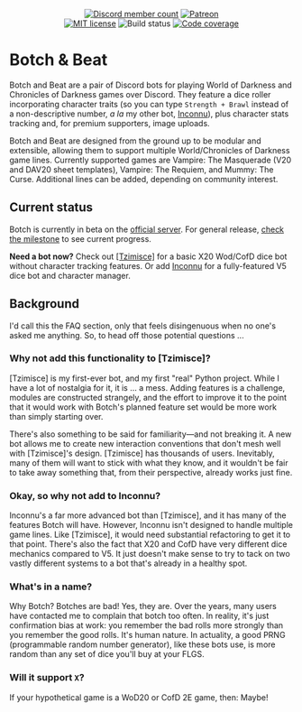 <p align="center">
	<a href="https://discord.gg/QHnCdSPeEE" title="Join the Inconnu server"><img src="https://img.shields.io/discord/935219170176532580?color=5765F2&label=discord&logo=discord&logoColor=white" alt="Discord member count" /></a>
	<a href="https://www.patreon.com/tiltowait" title="Support me on Patreon!"><img src="https://img.shields.io/endpoint.svg?url=https%3A%2F%2Fshieldsio-patreon.vercel.app%2Fapi%3Fusername%3Dtiltowait%26type%3Dpatrons&style=flat" alt="Patreon" /></a>
	<br>
	<a href="https://github.com/tiltowait/botch/blob/master/LICENSE" title="License"><img src="https://img.shields.io/github/license/tiltowait/botch" alt="MIT license" /></a>
	<img src="https://img.shields.io/github/actions/workflow/status/tiltowait/botch/ci.yml" alt="Build status">
	<a href="https://app.codecov.io/gh/tiltowait/botch", title="Code coverage report"><img src="https://img.shields.io/codecov/c/github/tiltowait/botch" alt="Code coverage"></a>
</p>

# Botch & Beat

Botch and Beat are a pair of Discord bots for playing World of Darkness and Chronicles of Darkness games over Discord. They feature a dice roller incorporating character traits (so you can type `Strength + Brawl` instead of a non-descriptive number, *a la* my other bot, [Inconnu](https://github.com/tiltowait/inconnu)), plus character stats tracking and, for premium supporters, image uploads.

Botch and Beat are designed from the ground up to be modular and extensible, allowing them to support multiple World/Chronicles of Darkness game lines. Currently supported games are Vampire: The Masquerade (V20 and DAV20 sheet templates), Vampire: The Requiem, and Mummy: The Curse. Additional lines can be added, depending on community interest.

## Current status

Botch is currently in beta on the [official server](https://discord.gg/QHnCdSPeEE). For general release, [check the milestone](https://github.com/tiltowait/botch/milestone/2) to see current progress.

**Need a bot now?** Check out [[Tzimisce]](https://tzimisce.app) for a basic X20 Wod/CofD dice bot without character tracking features. Or add [Inconnu](https://inconnu.app) for a fully-featured V5 dice bot and character manager.

## Background

I'd call this the FAQ section, only that feels disingenuous when no one's asked me anything. So, to head off those potential questions ...

### Why not add this functionality to [Tzimisce]?

[Tzimisce] is my first-ever bot, and my first "real" Python project. While I have a lot of nostalgia for it, it is ... a mess. Adding features is a challenge, modules are constructed strangely, and the effort to improve it to the point that it would work with Botch's planned feature set would be more work than simply starting over.

There's also something to be said for familiarity—and not breaking it. A new bot allows me to create new interaction conventions that don't mesh well with [Tzimisce]'s design. [Tzimisce] has thousands of users. Inevitably, many of them will want to stick with what they know, and it wouldn't be fair to take away something that, from their perspective, already works just fine.

### Okay, so why not add to Inconnu?

Inconnu's a far more advanced bot than [Tzimisce], and it has many of the features Botch will have. However, Inconnu isn't designed to handle multiple game lines. Like [Tzimisce], it would need substantial refactoring to get it to that point. There's also the fact that X20 and CofD have very different dice mechanics compared to V5. It just doesn't make sense to try to tack on two vastly different systems to a bot that's already in a healthy spot.

### What's in a name?

Why Botch? Botches are bad! Yes, they are. Over the years, many users have contacted me to complain that botch too often. In reality, it's just confirmation bias at work: you remember the bad rolls more strongly than you remember the good rolls. It's human nature. In actuality, a good PRNG (programmable random number generator), like these bots use, is more random than any set of dice you'll buy at your FLGS.

### Will it support `X`?

If your hypothetical game is a WoD20 or CofD 2E game, then: Maybe!
